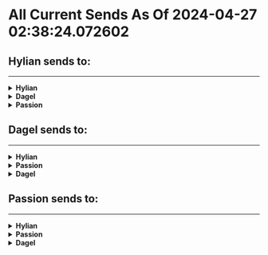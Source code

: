 # All Current Sends As Of 2024-04-27 02:38:24.072602

## Hylian sends to:
---------------------
<details>
	<summary><b>Hylian</b></summary>

Carry (x1)                     - 2024-04-26 02:31:08

Swim (x1)                      - 2024-04-26 04:29:46

Yellow Switch Palace (x1)      - 2024-04-27 03:59:29

Super Star Activate (x1)       - 2024-04-27 04:58:18

Climb (x1)                     - 2024-04-27 04:59:48

P-Balloon (x1)                 - 2024-04-27 06:24:43

Boss Token (x11)               - 2024-04-27 07:31:11

10 coins (x80)                 - 2024-04-27 07:34:19

1 coin (x52)                   - 2024-04-27 07:34:19

50 coins (x86)                 - 2024-04-27 07:34:19

1-Up Mushroom (x70)            - 2024-04-27 07:34:19

5 coins (x53)                  - 2024-04-27 07:34:19

The Princess (x1)              - 2024-04-27 07:34:19

Spin Jump (x1)                 - 2024-04-27 07:34:19

Progressive Powerup (x1)       - 2024-04-27 07:34:19

</details>

<details>
	<summary><b>Dagel</b></summary>

Purple Chaos Drive (x1)        - 2024-04-26 03:06:50

Rouge - Pick Nails (x1)        - 2024-04-26 04:17:22

Shadow - Ancient Light (x1)    - 2024-04-26 04:48:26

Eggman - Large Cannon (x1)     - 2024-04-26 04:48:57

Sonic - Bounce Bracelet (x1)   - 2024-04-26 06:16:34

Yellow Chaos Emerald (x1)      - 2024-04-27 03:14:29

Shield (x1)                    - 2024-04-27 03:25:58

Sonic - Mystic Melody (x1)     - 2024-04-27 03:43:12

Eggman - Mystic Melody (x1)    - 2024-04-27 03:43:48

Eggman - Laser Blaster (x1)    - 2024-04-27 03:49:41

Extra Life (x2)                - 2024-04-27 04:28:05

Yellow Chaos Drive (x1)        - 2024-04-27 04:30:20

Tails - Mystic Melody (x1)     - 2024-04-27 04:30:53

Strong Seed (x1)               - 2024-04-27 04:30:57

Invincibility (x1)             - 2024-04-27 04:31:03

Green Chaos Drive (x3)         - 2024-04-27 04:39:09

Blue Chaos Emerald (x1)        - 2024-04-27 04:59:54

Ten Rings (x2)                 - 2024-04-27 05:02:30

Sonic - Ancient Light (x1)     - 2024-04-27 05:02:57

Shadow - Air Shoes (x1)        - 2024-04-27 05:13:15

Rouge - Iron Boots (x1)        - 2024-04-27 05:27:58

Mushroom (x1)                  - 2024-04-27 05:39:02

Sonic - Flame Ring (x1)        - 2024-04-27 06:21:03

Rouge - Mystic Melody (x1)     - 2024-04-27 06:38:55

Emblem (x50)                   - 2024-04-27 07:34:19

Chao Coin (x5)                 - 2024-04-27 07:34:19

Five Rings (x2)                - 2024-04-27 07:34:19

Shadow - Mystic Melody (x1)    - 2024-04-27 07:34:19

Brown Mono-Tone Egg (x1)       - 2024-04-27 07:34:19

Tails - Booster (x1)           - 2024-04-27 07:34:19

Knuckles - Mystic Melody (x1)  - 2024-04-27 07:34:19

Twenty Rings (x1)              - 2024-04-27 07:34:19

Knuckles - Sunglasses (x1)     - 2024-04-27 07:34:19

Eggman - Protective Armor (x1) - 2024-04-27 07:34:19

Red Chaos Drive (x1)           - 2024-04-27 07:34:19

Rouge - Treasure Scope (x1)    - 2024-04-27 07:34:19

</details>

<details>
	<summary><b>Passion</b></summary>

TM30 (x1)                      - 2024-04-26 02:46:23

Powder Jar (x1)                - 2024-04-26 02:52:42

Pinap Berry (x1)               - 2024-04-26 04:14:29

Deep Sea Tooth (x1)            - 2024-04-26 04:18:26

Tropic Mail (x1)               - 2024-04-26 04:26:18

Max Elixir (x1)                - 2024-04-26 04:30:30

Black Glasses (x1)             - 2024-04-26 04:35:07

Tiny Mushroom (x1)             - 2024-04-26 04:35:19

Persim Berry (x1)              - 2024-04-26 04:35:44

Water Stone (x1)               - 2024-04-26 04:36:43

Energy Powder (x1)             - 2024-04-26 04:59:22

Thunder Stone (x1)             - 2024-04-26 05:14:43

TM47 (x1)                      - 2024-04-26 05:15:21

HM06 Rock Smash (x1)           - 2024-04-26 05:28:56

Yellow Shard (x2)              - 2024-04-26 05:36:41

Bead Mail (x1)                 - 2024-04-26 05:47:20

HM04 Strength (x1)             - 2024-04-26 05:54:56

Glitter Mail (x1)              - 2024-04-26 06:00:01

Wave Mail (x1)                 - 2024-04-26 06:00:26

Full Restore (x2)              - 2024-04-26 06:17:39

Orange Mail (x1)               - 2024-04-27 01:15:08

TM09 (x1)                      - 2024-04-27 01:29:00

Figy Berry (x1)                - 2024-04-27 02:47:53

Net Ball (x1)                  - 2024-04-27 02:57:17

X Speed (x1)                   - 2024-04-27 02:57:44

TM04 (x1)                      - 2024-04-27 02:59:04

Antidote (x1)                  - 2024-04-27 02:59:22

TM12 (x1)                      - 2024-04-27 02:59:39

Hyper Potion (x2)              - 2024-04-27 03:13:25

Devon Goods (x1)               - 2024-04-27 03:14:42

TM26 (x1)                      - 2024-04-27 03:24:59

Macho Brace (x1)               - 2024-04-27 03:25:28

Chesto Berry (x2)              - 2024-04-27 03:26:39

Pearl (x2)                     - 2024-04-27 03:42:07

Paralyze Heal (x1)             - 2024-04-27 03:42:54

HM07 Waterfall (x1)            - 2024-04-27 03:43:11

Max Potion (x1)                - 2024-04-27 03:49:24

TM11 (x1)                      - 2024-04-27 03:53:40

TM43 (x1)                      - 2024-04-27 03:55:10

Deep Sea Scale (x1)            - 2024-04-27 03:56:15

TM19 (x1)                      - 2024-04-27 03:56:29

TM28 (x1)                      - 2024-04-27 04:11:42

Master Ball (x1)               - 2024-04-27 04:23:18

Rain Badge (x1)                - 2024-04-27 04:30:48

TM27 (x2)                      - 2024-04-27 04:30:49

Ultra Ball (x2)                - 2024-04-27 04:30:52

Itemfinder (x1)                - 2024-04-27 04:30:52

Soft Sand (x1)                 - 2024-04-27 04:30:59

Moon Stone (x1)                - 2024-04-27 04:31:03

Letter (x1)                    - 2024-04-27 04:31:05

Rawst Berry (x2)               - 2024-04-27 04:54:16

Great Ball (x4)                - 2024-04-27 04:57:53

Room 1 Key (x1)                - 2024-04-27 04:58:37

TM49 (x1)                      - 2024-04-27 04:59:47

Soot Sack (x1)                 - 2024-04-27 04:59:48

Aspear Berry (x2)              - 2024-04-27 04:59:58

TM41 (x1)                      - 2024-04-27 05:00:01

HM08 Dive (x1)                 - 2024-04-27 05:00:03

TM02 (x1)                      - 2024-04-27 05:00:10

Green Shard (x1)               - 2024-04-27 05:02:07

X Attack (x1)                  - 2024-04-27 05:02:08

Meteorite (x1)                 - 2024-04-27 05:02:08

Leppa Berry (x2)               - 2024-04-27 05:13:21

Pecha Berry (x3)               - 2024-04-27 05:13:26

Super Potion (x2)              - 2024-04-27 05:16:44

TM32 (x1)                      - 2024-04-27 05:18:05

PP Up (x3)                     - 2024-04-27 05:20:28

Kelpsy Berry (x2)              - 2024-04-27 05:23:55

TM18 (x1)                      - 2024-04-27 05:25:37

Calcium (x4)                   - 2024-04-27 05:28:36

TM46 (x1)                      - 2024-04-27 05:29:49

TM34 (x1)                      - 2024-04-27 05:32:03

Oran Berry (x2)                - 2024-04-27 05:39:00

Storage Key (x1)               - 2024-04-27 06:00:27

Room 4 Key (x1)                - 2024-04-27 06:00:46

Devon Scope (x1)               - 2024-04-27 06:01:11

Coin Case (x1)                 - 2024-04-27 06:13:04

Rare Candy (x6)                - 2024-04-27 06:19:48

Ether (x4)                     - 2024-04-27 06:21:18

Wepear Berry (x2)              - 2024-04-27 06:21:24

TM45 (x1)                      - 2024-04-27 06:27:09

HP Up (x2)                     - 2024-04-27 06:38:06

Full Heal (x3)                 - 2024-04-27 06:41:00

Revive (x4)                    - 2024-04-27 06:47:35

Go Goggles (x1)                - 2024-04-27 06:47:38

Basement Key (x1)              - 2024-04-27 07:27:58

Elixir (x3)                    - 2024-04-27 07:29:18

Harbor Mail (x1)               - 2024-04-27 07:31:11

Big Pearl (x5)                 - 2024-04-27 07:34:19

Nugget (x8)                    - 2024-04-27 07:34:19

Protein (x4)                   - 2024-04-27 07:34:19

Sitrus Berry (x6)              - 2024-04-27 07:34:19

Carbos (x4)                    - 2024-04-27 07:34:19

Stardust (x2)                  - 2024-04-27 07:34:19

Bluk Berry (x2)                - 2024-04-27 07:34:19

Super Repel (x4)               - 2024-04-27 07:34:19

Zinc (x5)                      - 2024-04-27 07:34:19

Poke Ball (x4)                 - 2024-04-27 07:34:19

Pomeg Berry (x5)               - 2024-04-27 07:34:19

Max Revive (x4)                - 2024-04-27 07:34:19

Heart Scale (x8)               - 2024-04-27 07:34:19

Max Repel (x2)                 - 2024-04-27 07:34:19

Iron (x3)                      - 2024-04-27 07:34:19

Razz Berry (x2)                - 2024-04-27 07:34:19

Nanab Berry (x3)               - 2024-04-27 07:34:19

Potion (x4)                    - 2024-04-27 07:34:19

Star Piece (x3)                - 2024-04-27 07:34:19

Max Ether (x3)                 - 2024-04-27 07:34:19

Cheri Berry (x2)               - 2024-04-27 07:34:19

Escape Rope (x3)               - 2024-04-27 07:34:19

Nest Ball (x2)                 - 2024-04-27 07:34:19

Sacred Ash (x1)                - 2024-04-27 07:34:19

TM23 (x1)                      - 2024-04-27 07:34:19

S.S. Ticket (x1)               - 2024-04-27 07:34:19

X Defend (x1)                  - 2024-04-27 07:34:19

Grepa Berry (x1)               - 2024-04-27 07:34:19

Good Rod (x1)                  - 2024-04-27 07:34:19

TM01 (x1)                      - 2024-04-27 07:34:19

TM29 (x1)                      - 2024-04-27 07:34:19

Heal Powder (x1)               - 2024-04-27 07:34:19

Red Shard (x1)                 - 2024-04-27 07:34:19

Lum Berry (x1)                 - 2024-04-27 07:34:19

TM06 (x1)                      - 2024-04-27 07:34:19

Feather Badge (x1)             - 2024-04-27 07:34:19

Miracle Seed (x1)              - 2024-04-27 07:34:19

Sun Stone (x1)                 - 2024-04-27 07:34:19

Focus Band (x1)                - 2024-04-27 07:34:19

Hondew Berry (x1)              - 2024-04-27 07:34:19

Ice Heal (x1)                  - 2024-04-27 07:34:19

TM39 (x1)                      - 2024-04-27 07:34:19

</details>

## Dagel sends to:
---------------------
<details>
	<summary><b>Hylian</b></summary>

Yoshi (x1)                     - 2024-04-26 02:38:00

5 coins (x17)                  - 2024-04-27 07:34:19

10 coins (x21)                 - 2024-04-27 07:34:19

1-Up Mushroom (x18)            - 2024-04-27 07:34:19

1 coin (x12)                   - 2024-04-27 07:34:19

50 coins (x25)                 - 2024-04-27 07:34:19

</details>

<details>
	<summary><b>Passion</b></summary>

Leppa Berry (x1)               - 2024-04-26 02:30:27

HM03 Surf (x1)                 - 2024-04-26 02:44:14

Heart Scale (x1)               - 2024-04-26 02:45:22

Aspear Berry (x1)              - 2024-04-26 02:46:15

Zinc (x1)                      - 2024-04-26 02:48:38

Repeat Ball (x1)               - 2024-04-26 03:00:36

Lax Incense (x1)               - 2024-04-26 03:12:17

Carbos (x1)                    - 2024-04-26 18:07:05

Protein (x1)                   - 2024-04-26 18:16:44

Wood Mail (x1)                 - 2024-04-26 18:42:18

Shadow Mail (x1)               - 2024-04-26 18:44:54

PP Max (x1)                    - 2024-04-26 18:57:00

Silk Scarf (x1)                - 2024-04-26 19:03:17

Grepa Berry (x1)               - 2024-04-26 19:27:16

Kelpsy Berry (x2)              - 2024-04-26 19:31:00

Mind Badge (x1)                - 2024-04-26 19:37:29

Max Ether (x1)                 - 2024-04-26 19:57:11

Max Elixir (x1)                - 2024-04-26 20:01:48

Pomeg Berry (x1)               - 2024-04-26 23:19:11

Cheri Berry (x2)               - 2024-04-26 23:21:21

Qualot Berry (x1)              - 2024-04-26 23:44:24

Oran Berry (x1)                - 2024-04-26 23:51:06

Charcoal (x1)                  - 2024-04-27 00:03:49

Timer Ball (x1)                - 2024-04-27 00:06:12

Revive (x2)                    - 2024-04-27 04:32:35

Rare Candy (x1)                - 2024-04-27 05:03:42

Stardust (x1)                  - 2024-04-27 05:03:44

</details>

<details>
	<summary><b>Dagel</b></summary>

Knuckles - Shovel Claws (x1)   - 2024-04-26 18:08:59

Mint Candy (x1)                - 2024-04-26 18:21:41

Magnetic Shield (x1)           - 2024-04-26 18:49:01

Ten Rings (x1)                 - 2024-04-26 19:51:00

Emblem (x9)                    - 2024-04-26 23:43:23

</details>

## Passion sends to:
---------------------
<details>
	<summary><b>Hylian</b></summary>

P-Switch (x1)                  - 2024-04-27 01:04:18

Run (x1)                       - 2024-04-27 05:02:58

5 coins (x34)                  - 2024-04-27 07:34:19

1 coin (x27)                   - 2024-04-27 07:34:19

1-Up Mushroom (x48)            - 2024-04-27 07:34:19

10 coins (x56)                 - 2024-04-27 07:34:19

50 coins (x62)                 - 2024-04-27 07:34:19

Progressive Powerup (x2)       - 2024-04-27 07:34:19

Green Switch Palace (x1)       - 2024-04-27 07:34:19

Blue Switch Palace (x1)        - 2024-04-27 07:34:19

Special Zone Clear (x1)        - 2024-04-27 07:34:19

Red Switch Palace (x1)         - 2024-04-27 07:34:19

</details>

<details>
	<summary><b>Passion</b></summary>

Mental Herb (x1)               - 2024-04-26 03:00:20

Leftovers (x1)                 - 2024-04-26 03:26:05

Old Rod (x1)                   - 2024-04-26 22:24:24

Great Ball (x1)                - 2024-04-26 22:24:24

TM08 (x1)                      - 2024-04-26 22:26:03

Hyper Potion (x1)              - 2024-04-26 22:29:10

Blue Shard (x1)                - 2024-04-26 22:37:36

Pokeblock Case (x1)            - 2024-04-26 22:37:39

HP Up (x2)                     - 2024-04-26 22:46:19

Pinap Berry (x2)               - 2024-04-26 22:58:23

TM24 (x1)                      - 2024-04-26 23:02:42

Balance Badge (x1)             - 2024-04-26 23:04:53

Super Rod (x1)                 - 2024-04-26 23:09:08

Rare Candy (x2)                - 2024-04-26 23:15:50

Big Pearl (x1)                 - 2024-04-26 23:17:08

Never-Melt Ice (x1)            - 2024-04-26 23:18:51

Ultra Ball (x1)                - 2024-04-26 23:20:13

Repel (x1)                     - 2024-04-27 00:00:40

TM44 (x1)                      - 2024-04-27 00:18:23

Bluk Berry (x1)                - 2024-04-27 00:21:49

Sitrus Berry (x1)              - 2024-04-27 00:36:05

Oran Berry (x1)                - 2024-04-27 00:36:34

Persim Berry (x1)              - 2024-04-27 01:02:04

Max Revive (x1)                - 2024-04-27 01:04:39

Dire Hit (x1)                  - 2024-04-27 01:05:31

Revive (x1)                    - 2024-04-27 04:43:50

Star Piece (x1)                - 2024-04-27 04:45:39

Escape Rope (x1)               - 2024-04-27 04:56:11

Nanab Berry (x1)               - 2024-04-27 05:01:20

Full Heal (x2)                 - 2024-04-27 05:01:25

Pecha Berry (x1)               - 2024-04-27 05:01:31

Qualot Berry (x1)              - 2024-04-27 05:01:33

Calcium (x1)                   - 2024-04-27 05:01:35

Tiny Mushroom (x1)             - 2024-04-27 05:01:48

Rawst Berry (x1)               - 2024-04-27 05:04:05

Heart Scale (x2)               - 2024-04-27 05:41:42

Cheri Berry (x2)               - 2024-04-27 06:24:05

HM01 Cut (x1)                  - 2024-04-27 06:26:19

</details>

<details>
	<summary><b>Dagel</b></summary>

Ten Rings (x1)                 - 2024-04-26 22:37:34

Tails - Laser Blaster (x1)     - 2024-04-27 01:09:03

Twenty Rings (x1)              - 2024-04-27 05:12:40

Black Wool Beanie (x1)         - 2024-04-27 05:39:59

Emblem (x12)                   - 2024-04-27 06:25:09

</details>

